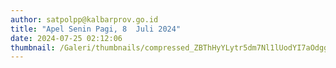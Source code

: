 ```yaml
---
author: satpolpp@kalbarprov.go.id
title: "Apel Senin Pagi, 8  Juli 2024"
date: 2024-07-25 02:12:06
thumbnail: /Galeri/thumbnails/compressed_ZBThHyYLytr5dm7Nl1lUodYI7aOdggl1gPGEXGK5.jpg
---
```

